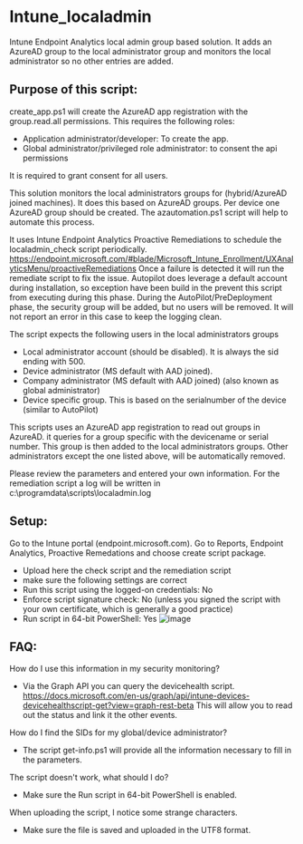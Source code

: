 # Intune_localadmin
Intune Endpoint Analytics local admin group based solution. It adds an AzureAD group to the local administrator group and monitors the local administrator so no other entries are added.


Purpose of this script:
-
create_app.ps1 will create the AzureAD app registration with the group.read.all permissions.
This requires the following roles:
- Application administrator/developer: To create the app.
- Global administrator/privileged role administrator: to consent the api permissions

It is required to grant consent for all users.

This solution monitors the local administrators groups for (hybrid/AzureAD joined machines).
It does this based on AzureAD groups. Per device one AzureAD group should be created. The azautomation.ps1 script will help to automate this process.

It uses Intune Endpoint Analytics Proactive Remediations to schedule the localadmin_check script periodically. https://endpoint.microsoft.com/#blade/Microsoft_Intune_Enrollment/UXAnalyticsMenu/proactiveRemediations
Once a failure is detected it will run the remediate script to fix the issue.
Autopilot does leverage a default account during installation, so exception have been build in the prevent this script from executing during this phase.
During the AutoPilot/PreDeployment phase, the security group will be added, but no users will be removed. It will not report an error in this case to keep the logging clean.


The script expects the following users in the local administrators groups
- Local administrator account (should be disabled). It is always the sid ending with 500.
- Device administrator (MS default with AAD joined). 
- Company administrator (MS default with AAD joined) (also known as global administrator)
- Device specific group. This is based on the serialnumber of the device (similar to AutoPilot)

This scripts uses an AzureAD app registration to read out groups in AzureAD. it queries for a group specific with the devicename or serial number.
This group is then added to the local administrators groups. Other administrators except the one listed above, will be automatically removed.

Please review the parameters and entered your own information.
For the remediation script a log will be written in c:\programdata\scripts\localadmin.log

Setup:
-
Go to the Intune portal (endpoint.microsoft.com).
Go to Reports, Endpoint Analytics, Proactive Remedations and choose create script package.
- Upload here the check script and the remediation script
- make sure the following settings are correct
- Run this script using the logged-on credentials: No
- Enforce script signature check: No (unless you signed the script with your own certificate, which is generally a good practice)
- Run script in 64-bit PowerShell: Yes
![image](https://user-images.githubusercontent.com/30201578/141688331-db7fee26-9f42-4e98-a4e4-7127fe1fc70e.png)


FAQ:
-
How do I use this information in my security monitoring?
- Via the Graph API you can query the devicehealth script. https://docs.microsoft.com/en-us/graph/api/intune-devices-devicehealthscript-get?view=graph-rest-beta
This will allow you to read out the status and link it the other events.

How do I find the SIDs for my global/device administrator?
- The script get-info.ps1 will provide all the information necessary to fill in the parameters.

The script doesn't work, what should I do?
- Make sure the Run script in 64-bit PowerShell is enabled.

When uploading the script, I notice some strange characters.
- Make sure the file is saved and uploaded in the UTF8 format.


